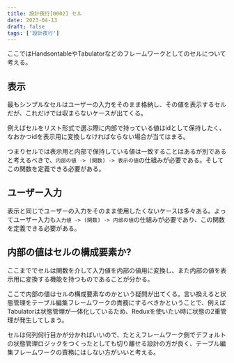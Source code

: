 ```yaml
---
title: 設計夜行[0002] セル
date: 2023-04-13
draft: false
tags: ['設計夜行']
---
```


ここではHandsontableやTabulatorなどのフレームワークとしてのセルについて考える。

## 表示
最もシンプルなセルはユーザーの入力をそのまま格納し、その値を表示するセルだが、これだけでは収まらないケースが出てくる。

例えばセルをリスト形式で選ぶ際に内部で持っている値はidとして保持したく、なおかつidを表示用に変換しなければならない場合が当てはまる。

つまりセルでは表示用と内部で保持している値は一致することはあるが別であると考えるべきで、`内部の値 -> (関数) -> 表示の値`の仕組みが必要である。そしてこの関数を定義できる必要がある。

## ユーザー入力
表示と同じでユーザーの入力をそのまま使用したくないケースは多々ある。よってユーザー入力も`入力値 -> (関数) -> 内部の値`の仕組みが必要であり、この関数を定義できる必要がある。

## 内部の値はセルの構成要素か?
ここまででセルは関数を介して入力値を内部の値用に変換し、また内部の値を表示用に変換する機能を持つものであることが分かる。

ここで内部の値はセルの構成要素なのかという疑問が出てくる。言い換えると状態管理をテーブル編集フレームワークの責務にするべきかということで、例えばTabulatorは状態管理が一体化しているため、Reduxを使いたい時に状態の2重管理が発生してしまう。

セルは何列何行目かが分かればいいので、たとえフレームワーク側でデフォルトの状態管理ロジックをつくったとしても切り離せる設計の方が良く、テーブル編集フレームワークの責務にはしない方がいいと考える。
